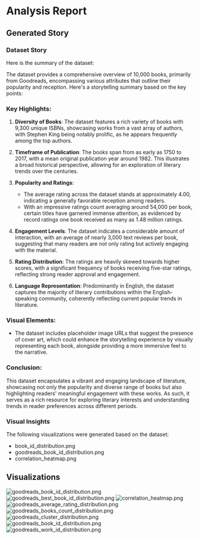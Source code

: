 # Analysis Report

## Generated Story
### Dataset Story
Here is the summary of the dataset:

The dataset provides a comprehensive overview of 10,000 books, primarily from Goodreads, encompassing various attributes that outline their popularity and reception. Here's a storytelling summary based on the key points:

### Key Highlights:

1. **Diversity of Books**: The dataset features a rich variety of books with 9,300 unique ISBNs, showcasing works from a vast array of authors, with Stephen King being notably prolific, as he appears frequently among the top authors.

2. **Timeframe of Publication**: The books span from as early as 1750 to 2017, with a mean original publication year around 1982. This illustrates a broad historical perspective, allowing for an exploration of literary trends over the centuries.

3. **Popularity and Ratings**: 
   - The average rating across the dataset stands at approximately 4.00, indicating a generally favorable reception among readers.
   - With an impressive ratings count averaging around 54,000 per book, certain titles have garnered immense attention, as evidenced by record ratings one book received as many as 1.48 million ratings.

4. **Engagement Levels**: The dataset indicates a considerable amount of interaction, with an average of nearly 3,000 text reviews per book, suggesting that many readers are not only rating but actively engaging with the material.

5. **Rating Distribution**: The ratings are heavily skewed towards higher scores, with a significant frequency of books receiving five-star ratings, reflecting strong reader approval and engagement.

6. **Language Representation**: Predominantly in English, the dataset captures the majority of literary contributions within the English-speaking community, coherently reflecting current popular trends in literature.

### Visual Elements:
- The dataset includes placeholder image URLs that suggest the presence of cover art, which could enhance the storytelling experience by visually representing each book, alongside providing a more immersive feel to the narrative.

### Conclusion:
This dataset encapsulates a vibrant and engaging landscape of literature, showcasing not only the popularity and diverse range of books but also highlighting readers' meaningful engagement with these works. As such, it serves as a rich resource for exploring literary interests and understanding trends in reader preferences across different periods.

### Visual Insights
The following visualizations were generated based on the dataset:
- book_id_distribution.png
- goodreads_book_id_distribution.png
- correlation_heatmap.png


## Visualizations
![goodreads_book_id_distribution.png](goodreads_book_id_distribution.png)
![goodreads_best_book_id_distribution.png](goodreads_best_book_id_distribution.png)
![correlation_heatmap.png](correlation_heatmap.png)
![goodreads_average_rating_distribution.png](goodreads_average_rating_distribution.png)
![goodreads_books_count_distribution.png](goodreads_books_count_distribution.png)
![goodreads_cluster_distribution.png](goodreads_Cluster_distribution.png)
![goodreads_book_id_distribution.png](goodreads_book_id_distribution.png)
![goodreads_work_id_distribution.png](goodreads_work_id_distribution.png)
